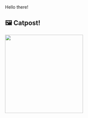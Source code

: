 Hello there!



## 🖼️ Catpost!

<sub>
    <img src="https://cdn2.thecatapi.com/images/3ih.jpg" height="256">
</sub>

